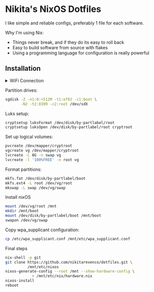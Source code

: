 # Nikita's NixOS Dotfiles

I like simple and reliable configs, preferably 1 file for each software.

Why I'm using Nix:

- Things never break, and if they do its easy to roll back
- Easy to build software from source with flakes
- Using a programming language for configuration is really powerful

## Installation

<details>

<summary>
WiFi Connection
</summary>

Find out SSID and INTERFACE with:

```bash
iwlist scan | grep ESSID && ip link
```

Generate WiFi configuration and connect to wifi:

```bash
wpa_passphrase SSID PASSWORD > /etc/wpa_supplicant.conf
wpa_supplicant -B -i INTERFACE -c /etc/wpa_supplicant.conf
```

</details>

Partition drives:

```bash
sgdisk -Z -n1:0:+512M -t1:ef02 -c1:boot \
       -N2 -t2:8309 -c2:root /dev/sdX
```

Luks setup:

```bash
cryptsetup luksFormat /dev/disk/by-partlabel/root
cryptsetup luksOpen /dev/disk/by-partlabel/root cryptroot
```

Set up logical volumes:

```bash
pvcreate /dev/mapper/cryptroot
vgcreate vg /dev/mapper/cryptroot
lvcreate -L 8G -n swap vg
lvcreate -l '100%FREE' -n root vg
```

Format partitions:

```bash
mkfs.fat /dev/disk/by-partlabel/boot
mkfs.ext4 -L root /dev/vg/root
mkswap -L swap /dev/vg/swap
```

Install nixOS

```bash
mount /dev/vg/root /mnt
mkdir /mnt/boot
mount /dev/disk/by-partlabel/boot /mnt/boot
swapon /dev/vg/swap
```

Copy wpa_supplicant configuration:

```bash
cp /etc/wpa_supplicant.conf /mnt/etc/wpa_supplicant.conf
```

Final steps

```bash
nix-shell -p git
git clone https://github.com/nikitarevenco/dotfiles.git \
          /mnt/etc/nixos
nixos-generate-config --root /mnt --show-hardware-config \
            > /mnt/etc/nix/hardware.nix
nixos-install
reboot
```
